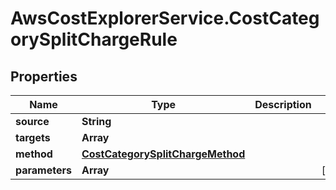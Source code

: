 # AwsCostExplorerService.CostCategorySplitChargeRule

## Properties

Name | Type | Description | Notes
------------ | ------------- | ------------- | -------------
**source** | **String** |  | 
**targets** | **Array** |  | 
**method** | [**CostCategorySplitChargeMethod**](CostCategorySplitChargeMethod.md) |  | 
**parameters** | **Array** |  | [optional] 


